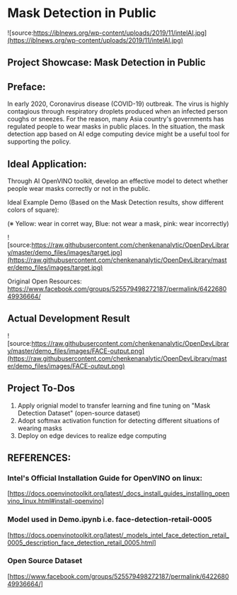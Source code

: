 # Mask Detection in Public
![source:https://iblnews.org/wp-content/uploads/2019/11/intelAI.jpg](https://iblnews.org/wp-content/uploads/2019/11/intelAI.jpg)

## Project Showcase: Mask Detection in Public

## Preface:
In early 2020, Coronavirus disease (COVID-19) outbreak. The virus is highly contagious through respiratory droplets produced when an infected person coughs or sneezes. For the reason, many Asia country's governments has regulated people to wear masks in public places. In the situation, the mask detection app based on AI edge computing device might be a useful tool for supporting the policy.

## Ideal Application:
Through AI OpenVINO toolkit, develop an effective model to detect whether people wear masks correctly or not in the public.

Ideal Example Demo (Based on the Mask Detection results, show different colors of square):

(※ Yellow: wear in corret way, Blue: not wear a mask, pink: wear incorrectly) 

![source:https://raw.githubusercontent.com/chenkenanalytic/OpenDevLibrary/master/demo_files/images/target.jpg](https://raw.githubusercontent.com/chenkenanalytic/OpenDevLibrary/master/demo_files/images/target.jpg)

Original Open Resources: https://www.facebook.com/groups/525579498272187/permalink/642268049936664/

## Actual Development Result
![source:https://raw.githubusercontent.com/chenkenanalytic/OpenDevLibrary/master/demo_files/images/FACE-output.png](https://raw.githubusercontent.com/chenkenanalytic/OpenDevLibrary/master/demo_files/images/FACE-output.png)

## Project To-Dos

1. Apply orignial model to transfer learning and fine tuning on "Mask Detection Dataset" (open-source dataset)
2. Adopt softmax activation function for detecting different situations of wearing masks
3. Deploy on edge devices to realize edge computing

## REFERENCES:
### Intel's Official Installation Guide for OpenVINO on linux: 
[https://docs.openvinotoolkit.org/latest/_docs_install_guides_installing_openvino_linux.html#install-openvino]

### Model used in Demo.ipynb i.e. face-detection-retail-0005
[https://docs.openvinotoolkit.org/latest/_models_intel_face_detection_retail_0005_description_face_detection_retail_0005.html]

### Open Source Dataset
[https://www.facebook.com/groups/525579498272187/permalink/642268049936664/]
